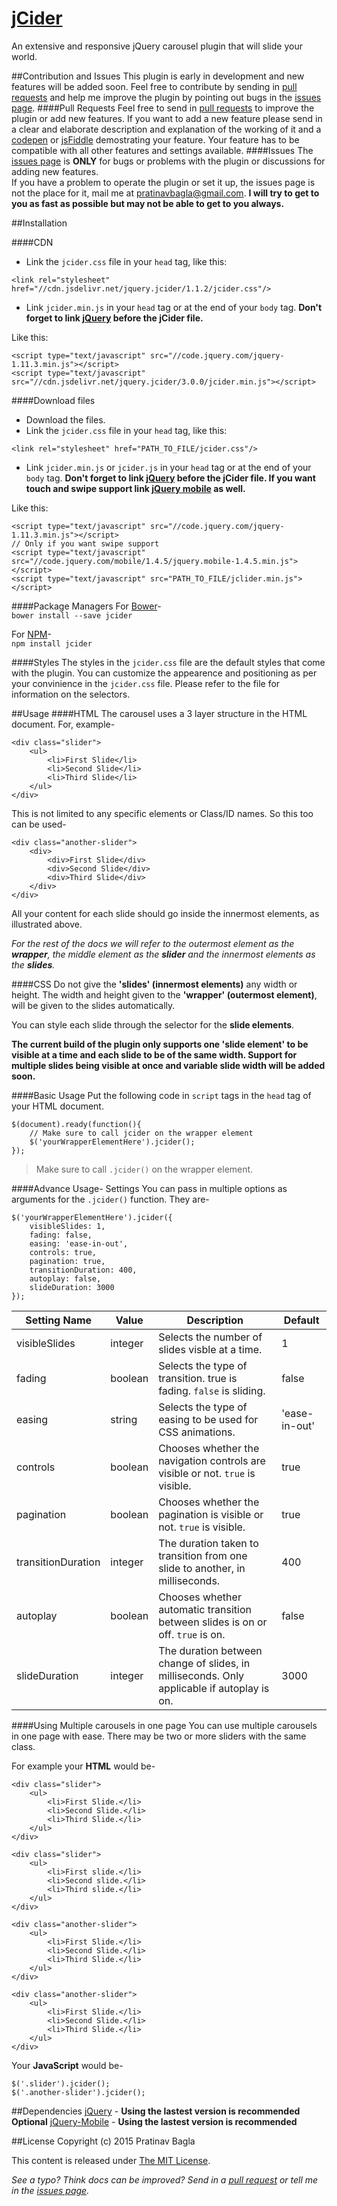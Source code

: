 # [jCider](http://pratinav.tk/jCider)
An extensive and responsive jQuery carousel plugin that will slide your world.

##Contribution and Issues
This plugin is early in development and new features will be added soon. Feel free to contribute by sending in [pull requests](http://github.com/Pratinav/jCider/pulls) and help me improve the plugin by pointing out bugs in the [issues page](http://github.com/Pratinav/jCider/issues). 
####Pull Requests
Feel free to send in [pull requests](http://github.com/Pratinav/jCider/pulls) to improve the plugin or add new features. If you want to add a new feature please send in a clear and elaborate description and explanation of the working of it and a [codepen](http://codepen.io) or [jsFiddle](http://jsFiddle.net) demostrating your feature. Your feature has to be compatible with all other features and settings available. 
####Issues
The [issues page](http://github.com/Pratinav/jCider/issues) is **ONLY** for bugs or problems with the plugin or discussions for adding new features.   
If you have a problem to operate the plugin or set it up, the issues page is not the place for it, mail me at [pratinavbagla@gmail.com](mailto:pratinavbagla@gmail.com). **I will try to get to you as fast as possible but may not be able to get to you always.**


##Installation   

####CDN
- Link the ```jcider.css``` file in your ```head``` tag, like this: 
```
<link rel="stylesheet" href="//cdn.jsdelivr.net/jquery.jcider/1.1.2/jcider.css"/>
```
- Link ```jcider.min.js``` in your ```head``` tag or at the end of your ```body``` tag.
 **Don't forget to link [jQuery](https://jquery.com) before the jCider file.**

Like this:

```
<script type="text/javascript" src="//code.jquery.com/jquery-1.11.3.min.js"></script>
<script type="text/javascript" src="//cdn.jsdelivr.net/jquery.jcider/3.0.0/jcider.min.js"></script>
```


####Download files   
- Download the files.
- Link the ```jcider.css``` file in your ```head``` tag, like this: 
```
<link rel="stylesheet" href="PATH_TO_FILE/jcider.css"/>
```
- Link ```jcider.min.js``` or ```jcider.js``` in your ```head``` tag or at the end of your ```body``` tag.
 **Don't forget to link [jQuery](https://jquery.com) before the jCider file. If you want touch and swipe support link [jQuery mobile](https://jquerymobile.com) as well.**

Like this:

```
<script type="text/javascript" src="//code.jquery.com/jquery-1.11.3.min.js"></script>
// Only if you want swipe support
<script type="text/javascript" src="//code.jquery.com/mobile/1.4.5/jquery.mobile-1.4.5.min.js"></script>
<script type="text/javascript" src="PATH_TO_FILE/jclider.min.js"></script>
```


####Package Managers
For [Bower](http://bower.io)-   
```bower install --save jcider``` 

For [NPM](http://npmjs.com)-   
```npm install jcider```   


####Styles
The styles in the ```jcider.css``` file are the default styles that come with the plugin. You can customize the appearence and positioning as per your convinience in the ```jcider.css``` file. Please refer to the file for information on the selectors.



##Usage
####HTML
The carousel uses a 3 layer structure in the HTML document. For, example-
```
<div class="slider">
	<ul>
		<li>First Slide</li>
		<li>Second Slide</li>
		<li>Third Slide</li>
	</ul>
</div>
```

This is not limited to any specific elements or Class/ID names. So this too can be used-
```
<div class="another-slider">
	<div>
		<div>First Slide</div>
		<div>Second Slide</div>
		<div>Third Slide</div>
	</div>
</div>
```
All your content for each slide should go inside the innermost elements, as illustrated above.

_For the rest of the docs we will refer to the outermost element as the **wrapper**, the middle element as the **slider** and the innermost elements as the **slides**._


####CSS
Do not give the **'slides' (innermost elements)** any width or height. The width and height given to the **'wrapper' (outermost element)**, will be given to the slides automatically.

You can style each slide through the selector for the **slide elements**.

**The current build of the plugin only supports one 'slide element' to be visible at a time and each slide to be of the same width. Support for multiple slides being visible at once and variable slide width will be added soon.**


####Basic Usage
Put the following code in ```script``` tags in the ```head``` tag of your HTML document.
```
$(document).ready(function(){
	// Make sure to call jcider on the wrapper element
	$('yourWrapperElementHere').jcider();
});
```
> Make sure to call ```.jcider()``` on the wrapper element. 


####Advance Usage- Settings
You can pass in multiple options as arguments for the ```.jcider()``` function. They are- 
```
$('yourWrapperElementHere').jcider({
	visibleSlides: 1,
	fading: false,
	easing: 'ease-in-out',
	controls: true,
	pagination: true,
	transitionDuration: 400,
	autoplay: false,
	slideDuration: 3000
});
```
| Setting Name | Value | Description | Default |
|--------------|-------|-------------|---------|
| visibleSlides | integer | Selects the number of slides visble at a time. | 1 |
| fading | boolean | Selects the type of transition. true is fading. ```false``` is sliding. | false |
| easing | string | Selects the type of easing to be used for CSS animations. | 'ease-in-out' |
| controls | boolean | Chooses whether the navigation controls are visible or not. ```true``` is visible. | true |
| pagination | boolean | Chooses whether the pagination is visible or not. ```true``` is visible. | true |
| transitionDuration | integer | The duration taken to transition from one slide to another, in milliseconds. | 400 |
| autoplay | boolean | Chooses whether automatic transition between slides is on or off. ```true``` is on. | false |
| slideDuration | integer | The duration between change of slides, in milliseconds. Only applicable if autoplay is on. | 3000 |


####Using Multiple carousels in one page
You can use multiple carousels in one page with ease. There may be two or more sliders with the same class.

For example your **HTML** would be-
```
<div class="slider">
	<ul>
		<li>First Slide.</li>
		<li>Second Slide.</li>
		<li>Third Slide.</li>
	</ul>
</div>

<div class="slider">
	<ul>
		<li>First slide.</li>
		<li>Second slide.</li>
		<li>Third slide.</li>
	</ul>
</div>

<div class="another-slider">
	<ul>
		<li>First Slide.</li>
		<li>Second Slide.</li>
		<li>Third Slide.</li>
	</ul>
</div>

<div class="another-slider">
	<ul>
		<li>First Slide.</li>
		<li>Second Slide.</li>
		<li>Third Slide.</li>
	</ul>
</div>
```

Your **JavaScript** would be-
```
$('.slider').jcider();
$('.another-slider').jcider();
```

##Dependencies
[jQuery](https://jquery.com) - **Using the lastest version is recommended**
**Optional** [jQuery-Mobile](https://jquerymobile.com) - **Using the lastest version is recommended**



##License
Copyright (c) 2015 Pratinav Bagla

This content is released under [The MIT License](http://github.com/Pratinav/jCider/blob/master/LICENSE.txt).



_See a typo? Think docs can be improved? Send in a [pull request](http://github.com/Pratinav/jCider/pulls) or tell me in the [issues page](http://github.com/Pratinav/jCider/issues)._
